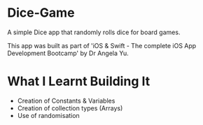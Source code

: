 # Dice-Game
A simple Dice app that randomly rolls dice for board games.

This app was built as part of 'iOS & Swift - The complete iOS App Development Bootcamp' by Dr Angela Yu.

# What I Learnt Building It
- Creation of Constants & Variables
- Creation of collection types (Arrays)
- Use of randomisation

